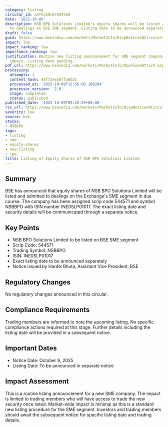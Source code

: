 ```yaml
---
category: listing
circular_id: a3fec69c67039a50
date: '2025-10-09'
description: NSB BPO Solutions Limited's equity shares will be listed and admitted
  to dealings on BSE SME segment. Listing date to be announced separately.
draft: false
guid: https://www.bseindia.com/markets/MarketInfo/DispNoticesNCirculars.aspx?Noticeid={3A692C27-F080-4199-A170-713E20169551}&noticeno=20251009-16&dt=10/09/2025&icount=16&totcount=64&flag=0
impact: low
impact_ranking: low
importance_ranking: low
justification: Routine new listing announcement for SME segment company. Limited market-wide
  impact. Listing date pending.
pdf_url: https://www.bseindia.com/markets/MarketInfo/DownloadAttach.aspx?id=20251009-16&attachedId=
processing:
  attempts: 1
  content_hash: 45f72eea0ffa0d31
  processed_at: '2025-10-09T15:56:05.106204'
  processor_version: '2.0'
  stage: completed
  status: published
published_date: '2025-10-09T09:28:59+00:00'
rss_url: https://www.bseindia.com/markets/MarketInfo/DispNoticesNCirculars.aspx?Noticeid={3A692C27-F080-4199-A170-713E20169551}&noticeno=20251009-16&dt=10/09/2025&icount=16&totcount=64&flag=0
severity: low
source: bse
stocks:
- NSBBPO
tags:
- listing
- sme
- equity-shares
- new-listing
- ipo
title: Listing of Equity Shares of NSB BPO Solutions Limited
---
```


## Summary

BSE has announced that equity shares of NSB BPO Solutions Limited will be listed and admitted to dealings on the Exchange's SME segment in due course. The company has been assigned scrip code 544571 and symbol NSBBPO with ISIN number INE0SLP01017. The exact listing date and security details will be communicated through a separate notice.

## Key Points

- NSB BPO Solutions Limited to be listed on BSE SME segment
- Scrip Code: 544571
- Trading Symbol: NSBBPO
- ISIN: INE0SLP01017
- Exact listing date to be announced separately
- Notice issued by Hardik Bhuta, Assistant Vice President, BSE

## Regulatory Changes

No regulatory changes announced in this circular.

## Compliance Requirements

Trading members are informed to note the upcoming listing. No specific compliance actions required at this stage. Further details including the listing date will be provided in a subsequent notice.

## Important Dates

- Notice Date: October 9, 2025
- Listing Date: To be announced in separate notice

## Impact Assessment

This is a routine listing announcement for a new SME company. The impact is limited to trading members who will have access to trade the new security once listed. Market-wide impact is minimal as this is a standard new listing procedure for the SME segment. Investors and trading members should await the subsequent notice for specific listing date and trading details.